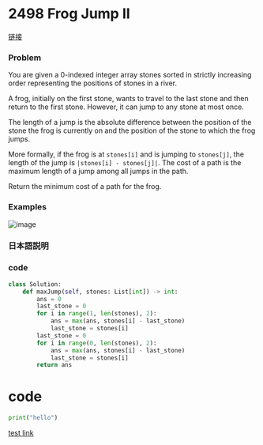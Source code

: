 # 2498 Frog Jump II
[链接](https://leetcode.com/problems/frog-jump-ii/)

### Problem
You are given a 0-indexed integer array stones sorted in strictly increasing order representing the positions of stones in a river.

A frog, initially on the first stone, wants to travel to the last stone and then return to the first stone. However, it can jump to any stone at most once.

The length of a jump is the absolute difference between the position of the stone the frog is currently on and the position of the stone to which the frog jumps.

More formally, if the frog is at `stones[i]` and is jumping to `stones[j]`, the length of the jump is `|stones[i] - stones[j]|`.
The cost of a path is the maximum length of a jump among all jumps in the path.

Return the minimum cost of a path for the frog.


### Examples

![image](https://assets.leetcode.com/uploads/2022/11/14/example-1.png)

### 日本語説明


### code
```python
class Solution:
    def maxJump(self, stones: List[int]) -> int:
        ans = 0
        last_stone = 0
        for i in range(1, len(stones), 2):
            ans = max(ans, stones[i] - last_stone)
            last_stone = stones[i]
        last_stone = 0
        for i in range(0, len(stones), 2):
            ans = max(ans, stones[i] - last_stone)
            last_stone = stones[i]
        return ans
```

# code

```python
print("hello")
```
[test link](#2498-Frog-Jump-II)